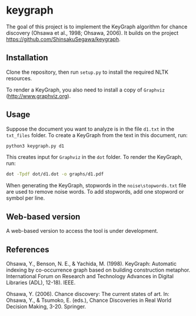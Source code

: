 # keygraph

The goal of this project is to implement the KeyGraph algorithm for chance discovery (Ohsawa et al., 1998; Ohsawa, 2006). It builds on the project https://github.com/ShinsakuSegawa/keygraph.

## Installation

Clone the repository, then run `setup.py` to install the required NLTK resources.

To render a KeyGraph, you also need to install a copy of  `Graphviz` (http://www.graphviz.org).

## Usage

Suppose the document you want to analyze is in the file `d1.txt` in the `txt_files` folder. To create a KeyGraph from the text in this document, run:

```bash
python3 keygraph.py d1
```

This creates input for `Graphviz` in the `dot` folder. To render the KeyGraph, run:

```bash
dot -Tpdf dot/d1.dot -o graphs/d1.pdf
```

When generating the KeyGraph, stopwords in the `noise\stopwords.txt` file are used to remove noise words. To add stopwords, add one stopword or symbol per line.

## Web-based version

A web-based version to access the tool is under development.

## References

Ohsawa, Y., Benson, N. E., & Yachida, M. (1998). KeyGraph: Automatic indexing by co-occurrence graph based on building construction metaphor. International Forum on Research and Technology Advances in Digital Libraries (ADL), 12-18). IEEE.

Ohsawa, Y. (2006). Chance discovery: The current states of art. In: Ohsawa, Y., & Tsumoko, E. (eds.), Chance Discoveries in Real World Decision Making, 3-20. Springer.
